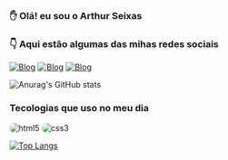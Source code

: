 ### ✋ Olá! eu sou o Arthur Seixas 
### 👇 Aqui estão algumas das mihas redes sociais 

[![Blog](https://img.shields.io/badge/Instagram-E4405F?style=for-the-badge&logo=instagram&logoColor=white)](https://www.youtube.com/channel/UCqRVCLZtPPBDSi3U40fgTWA) [![Blog](https://img.shields.io/badge/YouTube-FF0000?style=for-the-badge&logo=youtube&logoColor=white)](https://www.instagram.com/thuruez_/) [![Blog](https://img.shields.io/badge/Twitch-9146FF?style=for-the-badge&logo=twitch&logoColor=white)](https://www.twitch.tv/thurue)

![Anurag's GitHub stats](https://github-readme-stats.vercel.app/api?username=thurue&show_icons=true&theme=radical)

### Tecologias que uso no meu dia
<div>
<img alt="html5" src="https://img.shields.io/badge/HTML5-E34F26?style=for-the-badge&logo=html5&logoColor=white" style="border-radius: 10px;"></img>
<img alt="css3" src="https://img.shields.io/badge/CSS3-1572B6?style=for-the-badge&logo=css3&logoColor=white" style="border-radius: 10px;"></img>
</div>

[![Top Langs](https://github-readme-stats.vercel.app/api/top-langs/?username=thurue&langs_count=8&theme=radical)](https://github.com/thurue/github-readme-stats)


